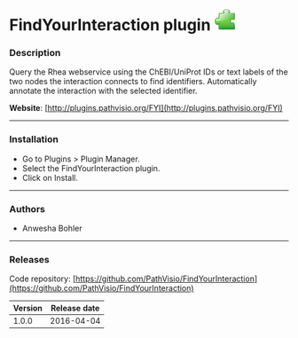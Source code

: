# FindYourInteraction plugin ![](/images/plugins/plugin.png)

### Description

Query the Rhea webservice using the ChEBI/UniProt IDs or text labels of the two nodes the interaction connects to find identifiers. Automatically annotate the interaction with the selected identifier.

**Website**: [http://plugins.pathvisio.org/FYI](http://plugins.pathvisio.org/FYI)

----

### Installation
* Go to Plugins > Plugin Manager. 
* Select the FindYourInteraction plugin.
* Click on Install.

----

### Authors
* Anwesha Bohler

---- 

### Releases

Code repository: [https://github.com/PathVisio/FindYourInteraction](https://github.com/PathVisio/FindYourInteraction)

| Version | Release date |
| ------- |:------------:| 
| 1.0.0 | 2016-04-04 | 


